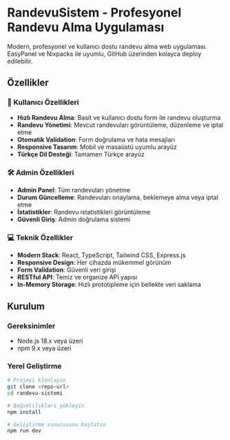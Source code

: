 # RandevuSistem - Profesyonel Randevu Alma Uygulaması

Modern, profesyonel ve kullanıcı dostu randevu alma web uygulaması. EasyPanel ve Nixpacks ile uyumlu, GitHub üzerinden kolayca deploy edilebilir.

## Özellikler

### 🎯 Kullanıcı Özellikleri
- **Hızlı Randevu Alma**: Basit ve kullanıcı dostu form ile randevu oluşturma
- **Randevu Yönetimi**: Mevcut randevuları görüntüleme, düzenleme ve iptal etme
- **Otomatik Validation**: Form doğrulama ve hata mesajları
- **Responsive Tasarım**: Mobil ve masaüstü uyumlu arayüz
- **Türkçe Dil Desteği**: Tamamen Türkçe arayüz

### 🛠️ Admin Özellikleri
- **Admin Panel**: Tüm randevuları yönetme
- **Durum Güncelleme**: Randevuları onaylama, beklemeye alma veya iptal etme
- **İstatistikler**: Randevu istatistikleri görüntüleme
- **Güvenli Giriş**: Admin doğrulama sistemi

### 💻 Teknik Özellikler
- **Modern Stack**: React, TypeScript, Tailwind CSS, Express.js
- **Responsive Design**: Her cihazda mükemmel görünüm
- **Form Validation**: Güvenli veri girişi
- **RESTful API**: Temiz ve organize API yapısı
- **In-Memory Storage**: Hızlı prototipleme için bellekte veri saklama

## Kurulum

### Gereksinimler
- Node.js 18.x veya üzeri
- npm 9.x veya üzeri

### Yerel Geliştirme
```bash
# Projeyi klonlayın
git clone <repo-url>
cd randevu-sistemi

# Bağımlılıkları yükleyin
npm install

# Geliştirme sunucusunu başlatın
npm run dev

